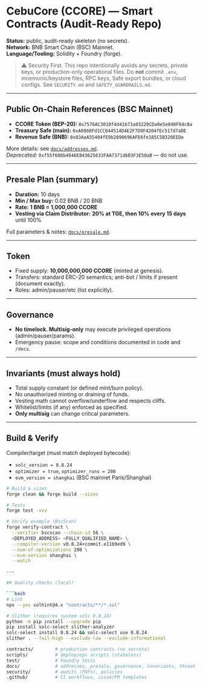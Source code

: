 # CebuCore (CCORE) — Smart Contracts (Audit-Ready Repo)

**Status:** public, audit-ready skeleton (no secrets).  
**Network:** BNB Smart Chain (BSC) Mainnet.  
**Language/Tooling:** Solidity + Foundry (forge).

> ⚠️ Security First. This repo intentionally avoids any secrets, private keys, or production-only operational files. Do **not** commit `.env`, mnemonic/keystore files, RPC keys, Safe export bundles, or cloud configs. See `SECURITY.md` and `SAFETY_GUARDRAILS.md`.

---

## Public On-Chain References (BSC Mainnet)

- **CCORE Token (BEP-20):** `0x7576AC3010f4d41b73a03220CDa0e5e040F64c8a`  
- **Treasury Safe (main):** `0xA0060Fd1CC044514D4E2F7D9F4204fEc517d7aDE`  
- **Revenue Safe (BNB):** `0x03AaA55404fE9b2090696AFE6fe185C5B320EEDe`

More details: see [`docs/addresses.md`](./docs/addresses.md).  
_Deprecated:_ `0xf55f608b4046E843625633FAA7371d6B3F3E50aB` — do not use.

---

## Presale Plan (summary)

- **Duration:** 10 days  
- **Min / Max buy:** 0.02 BNB / 20 BNB  
- **Rate:** **1 BNB = 1,000,000 CCORE**  
- **Vesting via Claim Distributor:** **20% at TGE, then 10% every 15 days** until 100%

Full parameters & notes: [`docs/presale.md`](./docs/presale.md).

---

## Token

- Fixed supply: **10,000,000,000 CCORE** (minted at genesis).  
- Transfers: standard ERC-20 semantics; anti-bot / limits if present (document exactly).  
- Roles: admin/pauser/etc (list explicitly).

---

## Governance

- **No timelock. Multisig-only** may execute privileged operations (admin/pauser/params).  
- Emergency pause: scope and conditions documented in code and `/docs`.

---

## Invariants (must always hold)

- Total supply constant (or defined mint/burn policy).  
- No unauthorized minting or draining of funds.  
- Vesting math cannot overflow/underflow and respects cliffs.  
- Whitelist/limits (if any) enforced as specified.  
- **Only multisig** can change critical parameters.

---

## Build & Verify

Compiler/target (must match deployed bytecode):
- `solc_version = 0.8.24`
- `optimizer = true`, `optimizer_runs = 200`
- `evm_version = shanghai` (BSC mainnet Paris/Shanghai)

```bash
# Build & sizes
forge clean && forge build --sizes

# Tests
forge test -vvv

# Verify example (BscScan)
forge verify-contract \
  --verifier bscscan --chain-id 56 \
  <DEPLOYED_ADDRESS> <FULLY_QUALIFIED_NAME> \
  --compiler-version v0.8.24+commit.e11b9ed9 \
  --num-of-optimizations 200 \
  --evm-version shanghai \
  --watch

---

## Quality checks (local)

```bash
# Lint
npx --yes solhint@4.x "contracts/**/*.sol"

# Slither (requires system solc 0.8.24)
python -m pip install --upgrade pip
pip install solc-select slither-analyzer
solc-select install 0.8.24 && solc-select use 0.8.24
slither . --fail-high --exclude-low --exclude-informational

contracts/        # production contracts (no secrets)
scripts/          # deploy/ops scripts (stateless)
test/             # Foundry tests
docs/             # addresses, presale, governance, invariants, threat model
security/         # audits (PDFs), policies
.github/          # CI workflows, issue/PR templates

